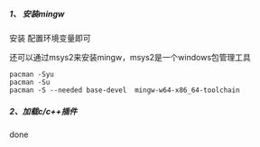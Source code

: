 ##### 1、 安装mingw
安装 配置环境变量即可

还可以通过msys2来安装mingw，msys2是一个windows包管理工具
```shell
pacman -Syu
pacman -Su
pacman -S --needed base-devel  mingw-w64-x86_64-toolchain
```
##### 2、加载c/c++插件
done